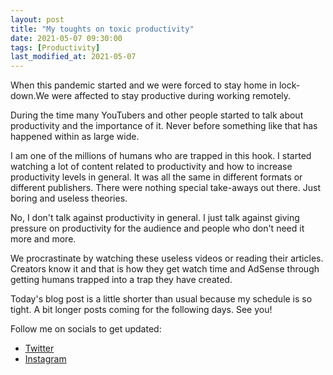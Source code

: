 ```yaml
---
layout: post
title: "My toughts on toxic productivity"
date: 2021-05-07 09:30:00
tags: [Productivity]
last_modified_at: 2021-05-07
---
```


When this pandemic started and we were forced to stay home in lock-down.We were affected to stay productive during working remotely.

During the time many YouTubers and other people started to talk about productivity and the importance of it. Never before something like that has happened within as large wide.

I am one of the millions of humans who are trapped in this hook. I started watching a lot of content related to productivity and how to increase productivity levels in general. It was all the same in different formats or different publishers. There were nothing special take-aways out there. Just boring and useless theories.

No, I don't talk against productivity in general. I just talk against giving pressure on productivity for the audience and people who don't need it more and more.

We procrastinate by watching these useless videos or reading their articles. Creators know it and that is how they get watch time and AdSense through getting humans trapped into a trap they have created.

Today's blog post is a little shorter than usual because my schedule is so tight. A bit longer posts coming for the following days. See you!

Follow me on socials to get updated:

- [Twitter](https://twitter.com/sopanenm)
- [Instagram](https://instagram.com/sopanem)
